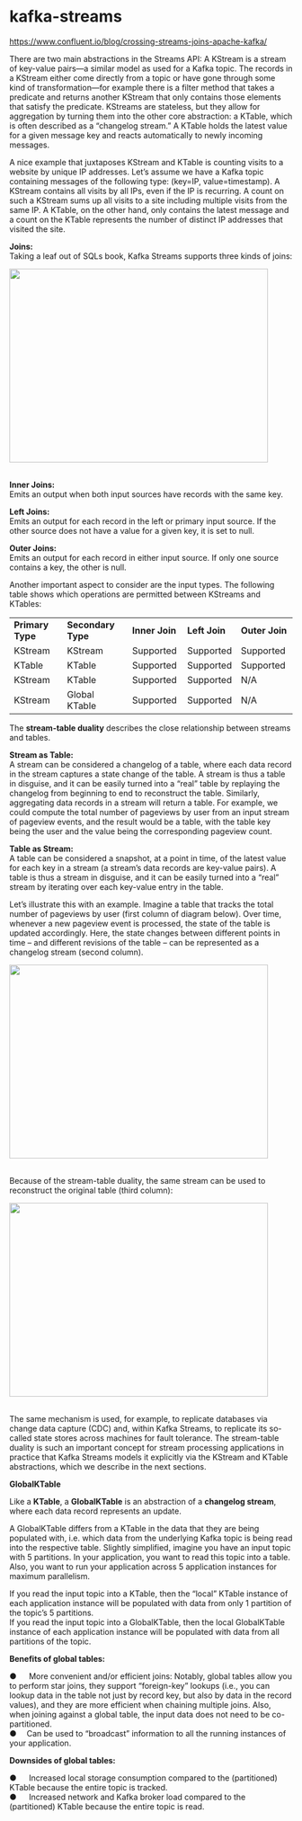 # kafka-streams

https://www.confluent.io/blog/crossing-streams-joins-apache-kafka/

There are two main abstractions in the Streams API: A KStream is a stream of key-value pairs—a similar model as used for a Kafka topic. The records in a KStream either come directly from a topic or have gone through some kind of transformation—for example there is a filter method that takes a predicate and returns another KStream that only contains those elements that satisfy the predicate. KStreams are stateless, but they allow for aggregation by turning them into the other core abstraction: a KTable, which is often described as a “changelog stream.” A KTable holds the latest value for a given message key and reacts automatically to newly incoming messages.

A nice example that juxtaposes KStream and KTable is counting visits to a website by unique IP addresses. Let’s assume we have a Kafka topic containing messages of the following type: (key=IP, value=timestamp). A KStream contains all visits by all IPs, even if the IP is recurring. A count on such a KStream sums up all visits to a site including multiple visits from the same IP. A KTable, on the other hand, only contains the latest message and a count on the KTable represents the number of distinct IP addresses that visited the site.

<b>Joins:</b><br>
Taking a leaf out of SQLs book, Kafka Streams supports three kinds of joins:<br>

<img src="https://cdn.confluent.io/wp-content/uploads/inner-left-outer.jpg" width="460" height="345"> <br><br>

<b>Inner Joins:</b><br> Emits an output when both input sources have records with the same key.

<b>Left Joins:</b><br> Emits an output for each record in the left or primary input source. If the other source does not have a value for a given key, it is set to null.

<b>Outer Joins:</b><br> Emits an output for each record in either input source. If only one source contains a key, the other is null.

Another important aspect to consider are the input types. The following table shows which operations are permitted between KStreams and KTables:<br>

<table>
<tr>
<td style="width: 115px;"><b>Primary Type &nbsp; &nbsp;&nbsp;</b></td>
<td style="width: 139px;"><b>Secondary Type&nbsp;</b></td>
<td style="width: 89px;"><b>Inner Join</b></td>
<td style="width: 78px;"><b>Left Join</b></td>
<td style="width: 96px;"><b>Outer Join</b></td>
</tr>
<tr>
<td style="width: 115px;"><span style="font-weight: 400;">KStream</span></td>
<td style="width: 139px;"><span style="font-weight: 400;">KStream</span></td>
<td style="width: 89px;"><span style="font-weight: 400;">Supported</span></td>
<td style="width: 78px;"><span style="font-weight: 400;">Supported</span></td>
<td style="width: 96px;"><span style="font-weight: 400;">Supported</span></td>
</tr>
<tr>
<td style="width: 115px;"><span style="font-weight: 400;">KTable</span></td>
<td style="width: 139px;"><span style="font-weight: 400;">KTable</span></td>
<td style="width: 89px;"><span style="font-weight: 400;">Supported</span></td>
<td style="width: 78px;"><span style="font-weight: 400;">Supported</span></td>
<td style="width: 96px;"><span style="font-weight: 400;">Supported</span></td>
</tr>
<tr>
<td style="width: 115px;"><span style="font-weight: 400;">KStream</span></td>
<td style="width: 139px;"><span style="font-weight: 400;">KTable</span></td>
<td style="width: 89px;"><span style="font-weight: 400;">Supported</span></td>
<td style="width: 78px;"><span style="font-weight: 400;">Supported</span></td>
<td style="width: 96px;"><span style="font-weight: 400;">N/A</span></td>
</tr>
<tr>
<td style="width: 115px;"><span style="font-weight: 400;">KStream</span></td>
<td style="width: 139px;"><span style="font-weight: 400;">Global KTable</span></td>
<td style="width: 89px;"><span style="font-weight: 400;">Supported</span></td>
<td style="width: 78px;"><span style="font-weight: 400;">Supported</span></td>
<td style="width: 96px;"><span style="font-weight: 400;">N/A</span></td>
</tr>
</table>

The <b>stream-table duality</b> describes the close relationship between streams and tables.<br>

<b>Stream as Table:</b><br> A stream can be considered a changelog of a table, where each data record in the stream captures a state change of the table. A stream is thus a table in disguise, and it can be easily turned into a “real” table by replaying the changelog from beginning to end to reconstruct the table. Similarly, aggregating data records in a stream will return a table. For example, we could compute the total number of pageviews by user from an input stream of pageview events, and the result would be a table, with the table key being the user and the value being the corresponding pageview count.<br>

<b>Table as Stream:</b><br> A table can be considered a snapshot, at a point in time, of the latest value for each key in a stream (a stream’s data records are key-value pairs). A table is thus a stream in disguise, and it can be easily turned into a “real” stream by iterating over each key-value entry in the table.<br>

Let’s illustrate this with an example. Imagine a table that tracks the total number of pageviews by user (first column of diagram below). Over time, whenever a new pageview event is processed, the state of the table is updated accordingly. Here, the state changes between different points in time – and different revisions of the table – can be represented as a changelog stream (second column).<br>

<img src="https://docs.confluent.io/platform/current/_images/streams-table-duality-02.jpg" width="460" height="345"> <br><br>


Because of the stream-table duality, the same stream can be used to reconstruct the original table (third column):<br>

<img src="https://docs.confluent.io/platform/current/_images/streams-table-duality-03.jpg" width="460" height="345"><br><br>

The same mechanism is used, for example, to replicate databases via change data capture (CDC) and, within Kafka Streams, to replicate its so-called state stores across machines for fault tolerance. The stream-table duality is such an important concept for stream processing applications in practice that Kafka Streams models it explicitly via the KStream and KTable abstractions, which we describe in the next sections.<br>


<b>GlobalKTable</b><br>

Like a <b>KTable</b>, a <b>GlobalKTable</b> is an abstraction of a <b>changelog stream</b>, where each data record represents an update.<br>

A GlobalKTable differs from a KTable in the data that they are being populated with, i.e. which data from the underlying Kafka topic is being read into the respective table. Slightly simplified, imagine you have an input topic with 5 partitions. In your application, you want to read this topic into a table. Also, you want to run your application across 5 application instances for maximum parallelism.<br>

If you read the input topic into a KTable, then the “local” KTable instance of each application instance will be populated with data from only 1 partition of the topic’s 5 partitions.<br>
If you read the input topic into a GlobalKTable, then the local GlobalKTable instance of each application instance will be populated with data from all partitions of the topic.<br>

<b>Benefits of global tables:</b><br>

&#9679; &emsp; More convenient and/or efficient joins: Notably, global tables allow you to perform star joins, they support “foreign-key” lookups (i.e., you can lookup data in the table not just by record key, but also by data in the record values), and they are more efficient when chaining multiple joins. Also, when joining against a global table, the input data does not need to be co-partitioned.<br>
&#9679; &emsp;Can be used to “broadcast” information to all the running instances of your application.<br>

<b>Downsides of global tables:</b><br>

&#9679; &emsp; Increased local storage consumption compared to the (partitioned) KTable because the entire topic is tracked.<br>
&#9679; &emsp; Increased network and Kafka broker load compared to the (partitioned) KTable because the entire topic is read.


